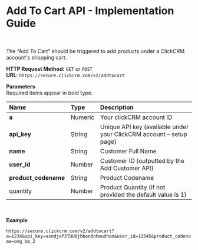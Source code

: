 <h1>Add To Cart API - Implementation Guide</h1><br>
<p>The “Add To Cart”  should be triggered to add products under a ClickCRM account's shopping cart.</p>
<p><strong>HTTP Request Method:</strong> <code>GET</code> or <code>POST</code><br>
<strong>URL</strong>: <code>https://secure.clickcrm.com/v2/addtocart</code><br></p>
<p><strong>Parameters</strong><br>
Required items appear in bold type.</p>
<table>
<thead>
<tr>
<th align="left">Name</th>
<th align="left">Type</th>
<th align="left">Description</th>
</tr>
</thead>
<tbody>
<tr>
<td align="left"><strong>a<strong></td>
<td align="left">Numeric</td>
<td align="left">Your clickCRM account ID</td>
</tr>
<tr>
<td align="left"><strong>api_key</strong></td>
<td align="left">String</td>
<td align="left">Unique API key (available under your ClickCRM account – setup page)</td>
</tr>
<tr>
<td align="left"><strong>name</strong></td>
<td align="left">String</td>
<td align="left">Customer Full Name</td>
</tr>
<tr>
<td align="left"><strong>user_id</strong></td>
<td align="left">Number</td>
<td align="left">Customer ID (outputted by the Add Customer API)</td>
</tr>
<td align="left"><strong>product_codename</strong></td>
<td align="left">String</td>
<td align="left">Product Codename</td>
</tr>
<td align="left">quantity</td>
<td align="left">Number</td>
<td align="left">Product Quantity (if not provided the default value is 1)</td>
</tr>
<tr>
</tbody>
</table>
<br>
<p><strong>Example</strong></p>
<p><code>https://secure.clickcrm.com/v2/addtocart?a=1234&api_key=asndjaf3TUU6jhbendnheudhen&user_id=12345&product_codename=omg_bm_2</code><br>
